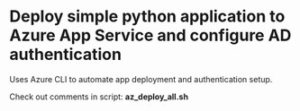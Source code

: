 # Deploy simple python application to Azure App Service and configure AD authentication

Uses Azure CLI to automate app deployment and authentication setup.

Check out comments in script: __az_deploy_all.sh__
